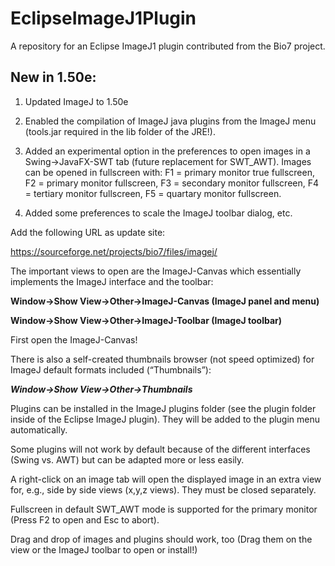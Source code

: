 # EclipseImageJ1Plugin
A repository for an Eclipse ImageJ1 plugin contributed from the Bio7 project.

## New in 1.50e:

1. Updated ImageJ to 1.50e

2. Enabled the compilation of ImageJ java plugins from the ImageJ menu (tools.jar required in the lib folder of the JRE!).

3. Added an experimental option in the preferences to open images in a Swing->JavaFX-SWT tab (future replacement for SWT_AWT). Images can  be opened in fullscreen with: F1 = primary monitor true fullscreen, F2 = primary monitor fullscreen, F3 = secondary monitor fullscreen, F4 = tertiary monitor fullscreen, F5 = quartary monitor fullscreen.

4. Added some preferences to scale the ImageJ toolbar dialog, etc.


Add the following URL as update site: 

https://sourceforge.net/projects/bio7/files/imagej/

The important views to open are the ImageJ-Canvas which essentially implements the ImageJ interface and the toolbar:

**Window->Show View->Other->ImageJ-Canvas (ImageJ panel and menu)**

**Window->Show View->Other->ImageJ-Toolbar (ImageJ toolbar)**

First open the ImageJ-Canvas!

There is also a self-created thumbnails browser (not speed optimized) for ImageJ default formats included (“Thumbnails”):

***Window->Show View->Other->Thumbnails***

Plugins can be installed in the ImageJ plugins folder (see the plugin folder inside of the Eclipse ImageJ plugin). They will be added to the plugin menu automatically.

Some plugins will not work by default because of the different interfaces (Swing vs. AWT) but can be adapted more or less easily.

A right-click on an image tab will open the displayed image in an extra view for, e.g., side by side views (x,y,z views). They must be closed separately. 

Fullscreen in default SWT_AWT mode is supported for the primary monitor (Press F2 to open and Esc to abort).

Drag and drop of images and plugins should work, too (Drag them on the view or the ImageJ toolbar to open or install!)
